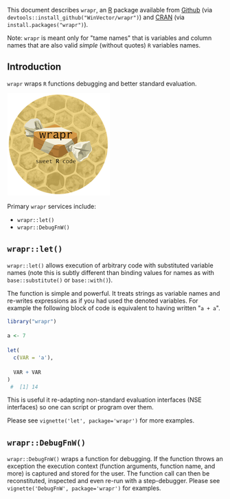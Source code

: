 <!-- README.md is generated from README.Rmd. Please edit that file -->
This document describes `wrapr`, an [R](https://cran.r-project.org) package available from [Github](https://github.com/WinVector/wrapr) (via `devtools::install_github("WinVector/wrapr")`) and [CRAN](https://CRAN.R-project.org/) (via `install.packages("wrapr")`).

Note: `wrapr` is meant only for "tame names" that is variables and column names that are also valid *simple* (without quotes) `R` variables names.

Introduction
------------

`wrapr` wraps `R` functions debugging and better standard evaluation.

![](tools/wraprs.png)

Primary `wrapr` services include:

-   `wrapr::let()`
-   `wrapr::DebugFnW()`

`wrapr::let()`
--------------

`wrapr::let()` allows execution of arbitrary code with substituted variable names (note this is subtly different than binding values for names as with `base::substitute()` or `base::with()`).

The function is simple and powerful. It treats strings as variable names and re-writes expressions as if you had used the denoted variables. For example the following block of code is equivalent to having written "`a + a`".

``` r
library("wrapr")

a <- 7

let(
  c(VAR = 'a'),
  
  VAR + VAR
)
 #  [1] 14
```

This is useful it re-adapting non-standard evaluation interfaces (NSE interfaces) so one can script or program over them.

Please see `vignette('let', package='wrapr')` for more examples.

`wrapr::DebugFnW()`
-------------------

`wrapr::DebugFnW()` wraps a function for debugging. If the function throws an exception the execution context (function arguments, function name, and more) is captured and stored for the user. The function call can then be reconstituted, inspected and even re-run with a step-debugger. Please see `vignette('DebugFnW', package='wrapr')` for examples.
